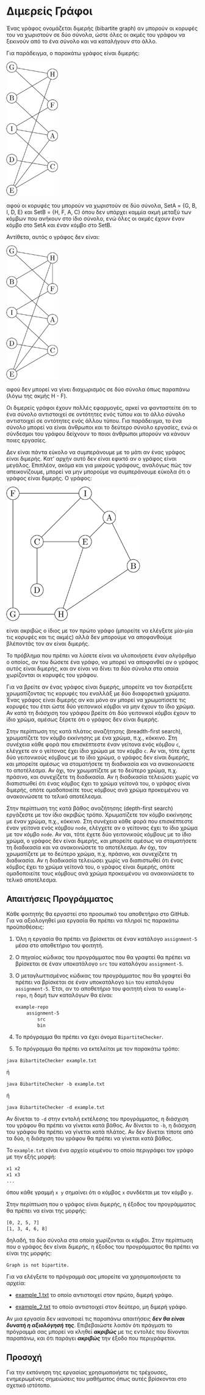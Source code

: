 # Διμερείς Γράφοι

Ένας γράφος ονομάζεται διμερής (bibartite graph) αν μπορούν οι κορυφές του να χωριστούν σε δύο σύνολα, ώστε όλες οι ακμές του γράφου να ξεκινούν από το ένα σύνολο και να καταλήγουν στο άλλο.

Για παράδειγμα, ο παρακάτω γράφος είναι διμερής:

<img src="example_1_graph.png" alt="Διμερής γράφος" height=350>

αφού οι κορυφές του μπορούν να χωριστούν σε δύο σύνολα, SetA = {G, B, I, D, E} και SetB = {H, F, A, C} όπου δεν υπάρχει καμμία ακμή μεταξύ των κόμβων που ανήκουν στο ίδιο σύνολο, ενώ όλες οι ακμές έχουν έναν κόμβο στο SetA και έναν κόμβο στο SetB.

Αντίθετα, αυτός ο γράφος δεν είναι:

<img src="non_bipartite_graph.png" alt="Μη διμερής γράφος" height=350>

αφού δεν μπορεί να γίνει διαχωρισμός σε δύο σύνολα όπως παραπάνω (λόγω της ακμής H - F).

Οι διμερείς γράφοι έχουν πολλές εφαρμογές, αρκεί να φανταστείτε ότι το ένα σύνολο αντιστοιχεί σε οντότητες ενός τύπου και το άλλο σύνολο αντιστοιχεί σε οντότητες ενός άλλου τύπου. Για παράδειγμα, το ένα σύνολο μπορεί να είναι άνθρωποι και το δεύτερο σύνολο εργασίες, ενώ οι σύνδεσμοι του γράφου δείχνουν το ποιοι άνθρωποι μπορούν να κάνουν ποιες εργασίες. 

Δεν είναι πάντα εύκολο να συμπεράνουμε με το μάτι αν ένας γράφος είναι διμερής. Κατ' αρχήν αυτό δεν είναι εφικτό αν ο γράφος είναι μεγάλος. Επιπλέον, ακόμα και για μικρούς γράφους, αναλόγως πώς τον απεικονίζουμε, μπορεί να μην μπορούμε να συμπεράνουμε εύκολα ότι ο γράφος είναι διμερής. Ο γράφος:

<img src="bipartite_graph_tangled.png" alt="Διμερής (αλλά όχι εμφανώς) γράφος" height=350>

είναι ακριβώς ο ίδιος με τον πρώτο γράφο (μπορείτε να ελέγξετε μία-μία τις κορυφές και τις ακμές) αλλά δεν μπορούμε να αποφανθούμε βλέποντάς τον αν είναι διμερής.

Το πρόβλημα που πρέπει να λύσετε είναι να υλοποιήσετε έναν αλγόριθμο ο οποίος, αν του δώσετε ένα γράφο, να μπορεί να αποφανθεί αν ο γράφος αυτός είναι διμερής, και αν είναι να δίνει τα δύο σύνολα στα οποία χωρίζονται οι κορυφές του γράφου.

Για να βρείτε αν ένας γράφος είναι διμερής, μπορείτε να τον διατρέξετε χρωματίζοντας τις κορυφές του εναλλάξ με δύο διαφορετικά χρώματα. Ένας γράφος είναι διμερής αν και μόνο αν μπορεί να χρωματίσετε τις κορυφές του έτσι ώστε δύο γειτονικοί κόμβοι να μην έχουν το ίδιο χρώμα. Αν κατά τη διάσχιση του γράφου βρείτε ότι δύο γειτονικοί κόμβοι έχουν το ίδιο χρώμα, αμέσως ξέρετε ότι ο γράφος δεν είναι διμερής.

Στην περίπτωση της κατά πλάτος αναζήτησης (breadth-first search), χρωματίζετε τον κόμβο εκκίνησης με ένα χρώμα, π.χ., κόκκινο. Στη συνέχεια κάθε φορά που επισκέπτεστε έναν γείτονα ενός κόμβου `c`, ελέγχετε αν ο γείτονας έχει ίδιο χρώμα με τον κόμβο `c`. Αν ναι, τότε έχετε δύο γειτονικούς κόμβους με το ίδιο χρώμα, ο γράφος δεν είναι διμερής, και μπορείτε αμέσως να σταματήσετε τη διαδικασία και να ανακοινώσετε το αποτέλεσμα. Αν όχι, τον χρωματίζετε με το δεύτερο χρώμα, π.χ. πράσινο, και συνεχίζετε τη διαδικασία. Αν η διαδικασία τελειώσει χωρίς να διαπιστωθεί ότι ένας κόμβος έχει το χρώμα γείτονά του, ο γράφος είναι διμερής, οπότε ομαδοποιείτε τους κόμβους ανά χρώμα προκειμένου να ανακοινώσετε το τελικό αποτέλεσμα.

Στην περίπτωση της κατά βάθος αναζήτησης (depth-first search) εργάζεστε με τον ίδιο ακριβώς τρόπο. Χρωματίζετε τον κόμβο εκκίνησης με έναν χρώμα, π.χ., κόκκινο. Στη συνέχεια κάθε φορά που επισκέπτεστε έναν γείτονα ενός κόμβου `node`, ελέγχετε αν ο γείτονας έχει το ίδιο χρώμα με τον κόμβο `node`. Αν ναι, τότε έχετε δύο γειτονικούς κόμβους με το ίδιο χρώμα, ο γράφος δεν είναι διμερής, και μπορείτε αμέσως να σταματήσετε τη διαδικασία και να ανακοινώσετε το αποτέλεσμα. Αν όχι, τον χρωματίζετε με το δεύτερο χρώμα, π.χ. πράσινο, και συνεχίζετε τη διαδικασία. Αν η διαδικασία τελειώσει χωρίς να διαπιστωθεί ότι ένας κόμβος έχει το χρώμα γείτονά του, ο γράφος είναι διμερής, οπότε ομαδοποιείτε τους κόμβους ανά χρώμα προκειμένου να ανακοινώσετε το τελικό αποτέλεσμα.

## Απαιτήσεις Προγράμματος

Κάθε φοιτητής θα εργαστεί στο προσωπικό του αποθετήριο στο GitHub. Για να αξιολογηθεί μια εργασία θα πρέπει να πληροί τις παρακάτω προϋποθέσεις:

1. Όλη η εργασία θα πρέπει να βρίσκεται σε έναν κατάλογο
  ``assignment-5`` μέσα στο αποθετήριο του φοιτητή.

2. Ο πηγαίος κώδικας του προγράμματος που θα γραφτεί θα πρέπει να βρίσκεται
  σε έναν υποκατάλογο ``src`` του καταλόγου ``assignment-5``.

3. Ο μεταγλωττισμένος κώδικας του προγράμματος που θα γραφτεί θα
  πρέπει να βρίσκεται σε έναν υποκατάλογο ``bin`` του καταλόγου
  ``assignment-5``. Έτσι, αν το αποθετήριο του φοιτητή είναι το
  ``example-repo``, η δομή των καταλόγων θα είναι:
    ```
    example-repo
        assignment-5
            src
            bin
    ```
4. Το πρόγραμμα θα πρέπει να έχει όνομα ``BipartiteChecker``.

5. Το πρόγραμμα θα πρέπει να εκτελείται με τον παρακάτω τρόπο:
```
java BibartiteChecker example.txt
```
ή 

```
java BibartiteChecker -b example.txt
```
ή 

```
java BibartiteChecker -d example.txt
```
Αν δίνεται το `-d` στην εντολή εκτέλεσης του προγράμματος, η διάσχιση του γράφου θα πρέπει να γίνεται κατά βάθος. Αν δίνεται το `-b`, η διάσχιση του γράφου θα πρέπει να γίνεται κατά πλάτος. Αν δεν δίνεται τίποτε από τα δύο, η διάσχιση του γράφου θα πρέπει να γίνεται κατά βάθος.

Το `example.txt` είναι ένα αρχείο κειμένου το οποίο περιγράφει τον γράφο με την εξής μορφή:
```
x1 x2
x1 x3
...
```
όπου κάθε γραμμή `x y` σημαίνει ότι ο κόμβος `x` συνδέεται με τον κόμβο `y`.

Στην περίπτωση που ο γράφος είναι διμερής, η έξοδος του προγράμματος θα πρέπει να είναι της μορφής:
```
[0, 2, 5, 7]
[1, 3, 4, 6, 8]
```
δηλαδή, τα δύο σύνολα στα οποία χωρίζονται οι κόμβοι. Στην περίπτωση που ο γράφος δεν είναι διμερής, η έξοδος του προγράμματος θα πρέπει να είναι της μορφής:
```
Graph is not bipartite.
```

Για να ελέγξετε το πρόγραμμά σας μπορείτε να χρησιμοποιήσετε τα αρχεία:

* [example_1.txt](example_1.txt) το οποίο αντιστοιχεί στον πρώτο, διμερή γράφο.

* [example_2.txt](example_2.txt) το οποίο αντιστοιχεί στον δεύτερο, μη διμερή γράφο.

Αν μια εργασία δεν ικανοποιεί τις παραπάνω απαιτήσεις ***δεν θα είναι δυνατή η αξιολόγησή της***. Επιβεβαιώστε λοιπόν ότι πράγματι το πρόγραμμά σας μπορεί να κληθεί ***ακριβώς*** με τις εντολές που δίνονται παραπάνω, και ότι παράγει ***ακριβώς*** την έξοδο που περιγράφεται.

## Προσοχή

Για την εκπόνηση της εργασίας χρησιμοποιήστε τις τρέχουσες, ενημερωμένες σημειώσεις του μαθήματος όπως αυτές βρίσκονται στο σχετικό ιστότοπο.
